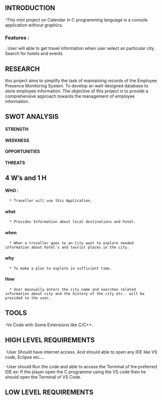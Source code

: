 ## INTRODUCTION
-This mini project on Calendar in C programming language is a console application without graphics.

### Features :
. User will able to get travel information when user select an particular city
. Search for hotels and events

## RESEARCH
  this project aims to simplify the task of mainiaining records of the Employee Presence Monitoring System. To develop an well-designed database to store employee information.      The objective of this project is to provide a comprehensive approach towards the management of employee information.
## SWOT ANALYSIS
 #### STRENGTH

 #### WEEKNESS

 #### OPPORTUNITIES

 #### THREATS

## 4 W’s and 1 H
 #### WHO :
      * Traveller will use this Application.
 #### what
      * Provides Information about local destinations and hotel.
 #### when
      * When a trsveller goes to an City want to explore needed information about hotel's and tourist places in the city. 
 #### why
      * To make a plan to explore in sufficient time.
 #### How
      * User maunually enters the city name and searches related information about city and the history of the city etc.. will be provided to the user.
 ## TOOLS
-Vs Code with Some Extensions like C/C++.

## HIGH LEVEL REQUIREMENTS
-User Should have internet access. And should able to open any IDE like VS code, Eclipse etc….

-User should Run the code and able to access the Terminal of the preferred IDE ex: If the player open the C programme using the VS code then he should open the Terminal of VS Code.

## LOW LEVEL REQUIREMENTS
